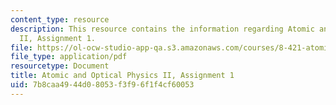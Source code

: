 ```yaml
---
content_type: resource
description: This resource contains the information regarding Atomic and Optical Physics
  II, Assignment 1.
file: https://ol-ocw-studio-app-qa.s3.amazonaws.com/courses/8-421-atomic-and-optical-physics-i-spring-2014/7b8caa4944d08053f3f96f1f4cf60053_MIT8_421S14_homeWork1.pdf
file_type: application/pdf
resourcetype: Document
title: Atomic and Optical Physics II, Assignment 1
uid: 7b8caa49-44d0-8053-f3f9-6f1f4cf60053
---
```


